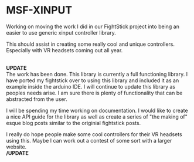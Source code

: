 # MSF-XINPUT
Working on moving the work I did in our FightStick project into being an easier to use generic xinput controller library.

This should assist in creating some really cool and unique controllers.  Especially with VR headsets coming out all year.

<br /><b>UPDATE</b><br />
The work has been done.  This library is currently a full functioning library.  I have ported my fightstick over to using this library and included it as an example inside the arduino IDE.  I will continue to update this library as peoples needs arise.  I am sure there is plenty of functionality that can be abstracted from the user.

I will be spending my time working on documentation.  I would like to create a nice API guide for the library as well as create a series of "the making of" esque blog posts similar to the originial fightstick posts.

I really do hope people make some cool controllers for their VR headsets using this.  Maybe I can work out a contest of some sort with a larger website.
<br /><b>/UPDATE</b>
